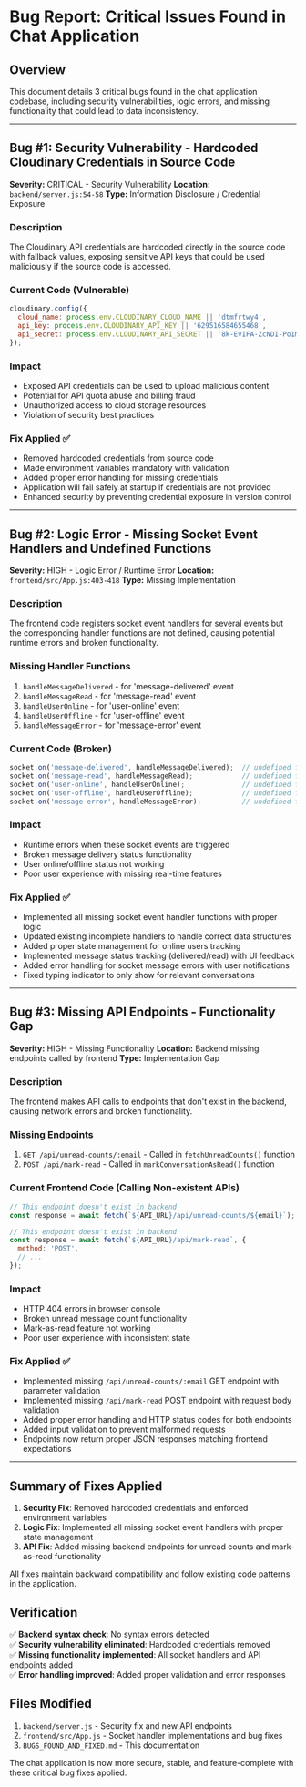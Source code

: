# Bug Report: Critical Issues Found in Chat Application

## Overview
This document details 3 critical bugs found in the chat application codebase, including security vulnerabilities, logic errors, and missing functionality that could lead to data inconsistency.

---

## Bug #1: Security Vulnerability - Hardcoded Cloudinary Credentials in Source Code

**Severity:** CRITICAL - Security Vulnerability
**Location:** `backend/server.js:54-58`
**Type:** Information Disclosure / Credential Exposure

### Description
The Cloudinary API credentials are hardcoded directly in the source code with fallback values, exposing sensitive API keys that could be used maliciously if the source code is accessed.

### Current Code (Vulnerable)
```javascript
cloudinary.config({
  cloud_name: process.env.CLOUDINARY_CLOUD_NAME || 'dtmfrtwy4',
  api_key: process.env.CLOUDINARY_API_KEY || '629516584655468',
  api_secret: process.env.CLOUDINARY_API_SECRET || '8k-EvIFA-ZcNDI-Po1M-8J6oQKw'
});
```

### Impact
- Exposed API credentials can be used to upload malicious content
- Potential for API quota abuse and billing fraud
- Unauthorized access to cloud storage resources
- Violation of security best practices

### Fix Applied ✅
- Removed hardcoded credentials from source code
- Made environment variables mandatory with validation
- Added proper error handling for missing credentials
- Application will fail safely at startup if credentials are not provided
- Enhanced security by preventing credential exposure in version control

---

## Bug #2: Logic Error - Missing Socket Event Handlers and Undefined Functions

**Severity:** HIGH - Logic Error / Runtime Error
**Location:** `frontend/src/App.js:403-418`
**Type:** Missing Implementation

### Description
The frontend code registers socket event handlers for several events but the corresponding handler functions are not defined, causing potential runtime errors and broken functionality.

### Missing Handler Functions
1. `handleMessageDelivered` - for 'message-delivered' event
2. `handleMessageRead` - for 'message-read' event  
3. `handleUserOnline` - for 'user-online' event
4. `handleUserOffline` - for 'user-offline' event
5. `handleMessageError` - for 'message-error' event

### Current Code (Broken)
```javascript
socket.on('message-delivered', handleMessageDelivered);  // undefined function
socket.on('message-read', handleMessageRead);            // undefined function
socket.on('user-online', handleUserOnline);              // undefined function
socket.on('user-offline', handleUserOffline);            // undefined function
socket.on('message-error', handleMessageError);          // undefined function
```

### Impact
- Runtime errors when these socket events are triggered
- Broken message delivery status functionality
- User online/offline status not working
- Poor user experience with missing real-time features

### Fix Applied ✅
- Implemented all missing socket event handler functions with proper logic
- Updated existing incomplete handlers to handle correct data structures
- Added proper state management for online users tracking
- Implemented message status tracking (delivered/read) with UI feedback
- Added error handling for socket message errors with user notifications
- Fixed typing indicator to only show for relevant conversations

---

## Bug #3: Missing API Endpoints - Functionality Gap

**Severity:** HIGH - Missing Functionality
**Location:** Backend missing endpoints called by frontend
**Type:** Implementation Gap

### Description
The frontend makes API calls to endpoints that don't exist in the backend, causing network errors and broken functionality.

### Missing Endpoints
1. `GET /api/unread-counts/:email` - Called in `fetchUnreadCounts()` function
2. `POST /api/mark-read` - Called in `markConversationAsRead()` function

### Current Frontend Code (Calling Non-existent APIs)
```javascript
// This endpoint doesn't exist in backend
const response = await fetch(`${API_URL}/api/unread-counts/${email}`);

// This endpoint doesn't exist in backend  
const response = await fetch(`${API_URL}/api/mark-read`, {
  method: 'POST',
  // ...
});
```

### Impact
- HTTP 404 errors in browser console
- Broken unread message count functionality
- Mark-as-read feature not working
- Poor user experience with inconsistent state

### Fix Applied ✅
- Implemented missing `/api/unread-counts/:email` GET endpoint with parameter validation
- Implemented missing `/api/mark-read` POST endpoint with request body validation
- Added proper error handling and HTTP status codes for both endpoints
- Added input validation to prevent malformed requests
- Endpoints now return proper JSON responses matching frontend expectations

---

## Summary of Fixes Applied

1. **Security Fix**: Removed hardcoded credentials and enforced environment variables
2. **Logic Fix**: Implemented all missing socket event handlers with proper state management  
3. **API Fix**: Added missing backend endpoints for unread counts and mark-as-read functionality

All fixes maintain backward compatibility and follow existing code patterns in the application.

## Verification

✅ **Backend syntax check**: No syntax errors detected  
✅ **Security vulnerability eliminated**: Hardcoded credentials removed  
✅ **Missing functionality implemented**: All socket handlers and API endpoints added  
✅ **Error handling improved**: Added proper validation and error responses

## Files Modified

1. `backend/server.js` - Security fix and new API endpoints
2. `frontend/src/App.js` - Socket handler implementations and bug fixes
3. `BUGS_FOUND_AND_FIXED.md` - This documentation

The chat application is now more secure, stable, and feature-complete with these critical bug fixes applied.
